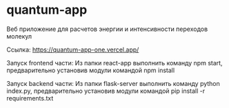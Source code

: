 ﻿# quantum-app
Веб приложение для расчетов энергии и интенсивности переходов молекул

Ссылка: https://quantum-app-one.vercel.app/

Запуск frontend части:
Из папки react-app выполнить команду npm start, предварительно установив модули командой npm install

Запуск backend части:
Из папки flask-server выполнить команду python index.py, предварительно установив модули командой pip install -r requirements.txt
